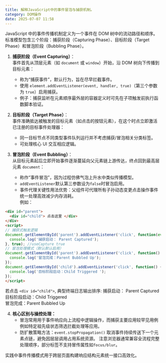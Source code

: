 ```yaml
---
title: 解释JavaScript中的事件冒泡与捕获机制。
category: DOM操作
date: 2025-07-07 11:58
---
```

JavaScript 中的事件传播机制定义为一个事件在 DOM 树中的流动路径和顺序。标准模型包含三个阶段：捕获阶段（Capturing Phase）、目标阶段（Target Phase）和冒泡阶段（Bubbling Phase）。

1. **捕获阶段（Event Capturing）**：  
   事件首先从顶层元素（如 `document` 或 `window`）开始，沿 DOM 树向下传播到目标元素：
   - 称为“捕获事件”，默认行为，旨在尽早拦截事件。
   - 使用 `element.addEventListener(event, handler, true)`（第三个参数为 `true`）启用捕获。
   - 例子：捕获监听在元素顺序最外层的容器定义时可先在子项触发前执行函数脚本验证。

2. **目标阶段（Target Phase）**：  
   事件准确抵达被触发的目标元素（如点击的按钮元素），在这个时点立即激活已注册的目标事件处理器：
   - 同一目标节点不同类型事件队列运行并不考虑捕获/冒泡相关分类标签。
   - 可处理核心 UI 交互相应逻辑。

3. **冒泡阶段（Event Bubbling）**：  
   从目标元素起后立即开始事件逐渐蔓延向父元素链上游传达，终点回到最高层元素 `document`：
   - 称作“事件冒泡”，因为过程仿佛气泡上升水中类似传播模型。
   - `addEventListener`默认第三参数设为`false`时冒泡启用。
   - 事件代理关键性用法优势：父组件可代理所有子孙动态变更点击操作事件统一处理高效减少内存消耗。  
   例如：

```html
<div id="parent">
  <div id="child"> 点击这里 </div>
</div>
<script>
// 捕获式触发逻辑
document.getElementById('parent').addEventListener('click', function(event) {
  console.log('捕获启动： Parent Captured');
}, true); //useCapture true
// 冒泡处理模式（默认默认启用）
document.getElementById('parent').addEventListener('click', function() {
  console.log('冒泡完成：Parent Bubbled Up');
});
document.getElementById('child').addEventListener('click', function() {
  console.log('目标阶段启动：Child Triggered ');
});
</script>
```
若点击 `<div id="child">`, 典型终端日志输出排序:
捕获启动： Parent Captured  
目标阶段启动：Child Triggered  
冒泡完成：Parent Bubbled Up

4. **核心区别与操控处理：**
   - 冒泡常用用于事件响应向上流程中逻辑操作，而捕获主要应用较罕见用例例如特定祖先级状态筛选拦截处理等应用。  
   - 防扩散策略方法：`event.stopPropagation()` 取消事件持续传送下一个元素点链，避免因层层调用占用系统资源。
   注意浏览器通常兼容全流程完整处理顺序，部分标签不支持冒传属性如`focus/blur`。
   
实践中事件传播模式用于跨层页面构建响应结构元素统一接口高效化。
